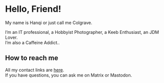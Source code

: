 # Hello, Friend! 
My name is Hanqi or just call me Colgrave.

I’m an IT professional, a Hobbyist Photographer, a Keeb Enthusiast, an JDM Lover.  
I’m also a Caffeine Addict..

## How to reach me
All my contact links are [here](https://hanqixu.com/contact/).  
If you have questions, you can ask me on Matrix or Mastodon.